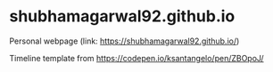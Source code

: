 # shubhamagarwal92.github.io

Personal webpage (link: https://shubhamagarwal92.github.io/)


Timeline template from https://codepen.io/ksantangelo/pen/ZBOpoJ/